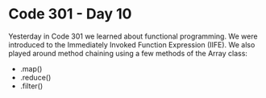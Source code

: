 # Code 301 - Day 10

Yesterday in Code 301 we learned about functional programming.  We were introduced to the Immediately Invoked Function Expression (IIFE).  We also played around method chaining using a few methods of the Array class:
  * .map()
  * .reduce()
  * .filter()
